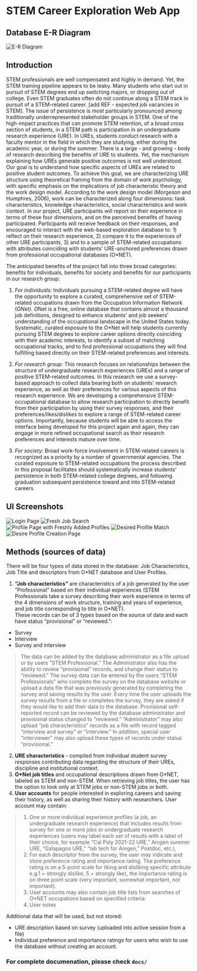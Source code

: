 # STEM Career Exploration Web App

## Database E-R Diagram
![E-R Diagram](https://github.com/limasnursalim/Career-Exploration-Web-App/blob/main/docs/img/Final%20ER%20diagram.PNG)

## Introduction
STEM professionals are well compensated and highly in demand. Yet, the STEM training
pipeline appears to be leaky. Many students who start out in pursuit of STEM degrees end up
switching majors, or dropping out of college. Even STEM graduates often do not continue along
a STEM track in pursuit of a STEM-related career. [add REF - expected job vacancies in
STEM]. The issue of persistence is most particularly pronounced among traditionally
underrepresented stakeholder groups in STEM. One of the high-impact practices that can
promote STEM retention, of a broad cross section of students, in a STEM path is participation in
an undergraduate research experience (URE). In UREs, students conduct research with a
faculty mentor in the field in which they are studying, either during the academic year, or during
the summer. There is a large - and growing - body of research describing the benefits of URE to
students. Yet, the mechanism explaining how UREs generate positive outcomes is not well
understood. Our goal is to understand how specific aspects of UREs are related to positive
student outcomes. To achieve this goal, we are characterizing URE structure using theoretical
framing from the domain of work psychology, with specific emphasis on the implications of job
characteristic theory and the work design model. According to the work design model
(Morgeson and Humphres, 2006), work can be characterized along four dimensions: task
characteristics, knowledge characteristics, social characteristics and work context. In our
project, URE participants will report on their experience in terms of these four dimensions, and
on the perceived benefits of having participated. Participants will receive feedback on their
responses, and encouraged to interact with the web-based exploration database to: 1) reflect
on their research experience, 2) compare it to the experiences of other URE participants, 3) and
to a sample of STEM-related occupations with attributes coinciding with students’
URE-anchored preferences drawn from professional occupational databases (O*NET).

The anticipated benefits of the project fall into three broad categories: benefits for individuals,
benefits for society and benefits for our participants in our research group:

1) *For individuals:* Individuals pursuing a STEM-related degree will have the opportunity to
explore a curated, comprehensive set of STEM-related occupations drawn from the Occupation
Information Network (O*Net). O*Net is a free, online database that contains almost a thousand
job definitions, designed to enhance students’ and job seekers’ understanding of the
occupational landscape in the United States today. Systematic, curated exposure to the O*Net
will help students currently pursuing STEM degrees to explore career options directly coinciding
with their academic interests, to identify a subset of matching occupational tracks, and to find
professional occupations they will find fulfilling based directly on their STEM-related preferences
and interests.

2) *For research group:* This research focuses on relationships between the structure of
undergraduate research experiences (UREs) and a range of positive STEM-related outcomes.
In this research we use a survey-based approach to collect data bearing both on students’
research experience, as well as their preferences for various aspects of this research
experience. We are developing a comprehensive STEM-occupational database to allow
research participation to directly benefit from their participation by using their survey responses,
and their preferences/likes/dislikes to explore a range of STEM-related career options.
Importantly, because students will be able to access the interface being developed for this
project again and again, they can engage in more refined occupational search as their research
preferences and interests mature over time.

3) *For society:* Broad work-force involvement in STEM-related careers is recognized as a priority
by a number of governmental agencies. The curated exposure to STEM-related occupations
the process described in this proposal facilitates should systematically increase students’
persistence in both STEM-related college degrees, and following graduation subsequent
persistence toward and into STEM-related careers.

## UI Screenshots
![Login Page](https://github.com/limasnursalim/Career-Exploration-Web-App/blob/main/docs/img/LoginPage.png)
![Fresh Job Search](https://github.com/limasnursalim/Career-Exploration-Web-App/blob/main/docs/img/Fresh%20JobSearch.png)
![Profile Page with Freshly Added Profiles](https://github.com/limasnursalim/Career-Exploration-Web-App/blob/main/docs/img/ProfilesPage%20with%20freshly%20added%20Profiles.png)
![Desired Profile Match](https://github.com/limasnursalim/Career-Exploration-Web-App/blob/main/docs/img/DesiredProfileMatch.png)
![Desire Profile Creation Page](https://github.com/limasnursalim/Career-Exploration-Web-App/blob/main/docs/img/Desired%20Profile%20Creation%20Page.png)

## Methods (sources of data)
There will be four types of data stored in the database:
Job Characteristics, Job Title and descriptors from O*NET database and User Profiles.
1. **“Job characteristics”** are characteristics of a job generated by the user “Professional”
based on their individual experiences (STEM Professionals take a survey describing their work
experience in terms of the 4 dimensions of work structure, training and years of experience, and
job title corresponding to title in O*NET).\
These records can be of 3 types based on the source of data and each have status “provisional” or “reviewed.”:
  - Survey
  - Interview
  - Survey and interview
  
> The data can be added by the database administrator as a file upload or by users
“STEM Professional.” The Administrator also has the ability to review “provisional” records, and
change their status to “reviewed.”
The survey data can be entered by the users “STEM Professionals” who complete the
survey on the database website or upload a data file that was previously generated by
completing the survey and saving results by the user. Every time the user uploads the survey
results from a file or completes the survey, they are asked if they would like to add their data to
the database.
Provisional self-reported record can be reviewed by the database administrator and
provisional status changed to “reviewed.” “Administrator” may also upload “job characteristics” records as a file with record tagged “interview and survey” or “interview.” In addition, special
user “interviewer” may also upload these types of records under status “provisional.”
2. **URE characteristics** - compiled from individual student survey responses
contributing data regarding the structure of their UREs, discipline and institutional context.
3. **O*Net job titles** and occupational descriptions drawn from O*NET, labeled as STEM
and non-STEM. When retrieving job titles, the user has the option to look only at STEM jobs or
non-STEM jobs or both.
4. **User accounts** for people interested in exploring careers and saving their history, as
well as sharing their history with researchers. User account may contain:
> 1) One or more individual experience profiles (a job, an undergraduate research
experience) that includes results from survey for one or more jobs or undergraduate research
experiences (users may label each set of results with a label of their choice, for example “Cal
Poly 2021-22 URE,” Amgen summer URE, “Galapagos URE,” “lab tech for Amgen,” Postdoc,
etc.),
> 2) For each descriptor from the survey, the user may indicate and store preference rating
and importance rating. The preference rating is on a 5-point scale for liking and disliking
specific attribute e.g.1 = strongly dislike, 5 = strongly like), the importance rating is on three
point scale (very important, somewhat important, not important).
> 3) User accounts may also contain job title lists from searches of O*NET occupations
based on specified criteria.
> 4) User notes

Additional data that will be used, but not stored:
- URE description based on survey (uploaded into active session from a file)
- Individual preference and importance ratings for users who wish to use the database
without creating an account.

### For complete documenation, please check ```docs/```
